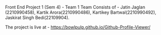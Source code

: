 Front End Project 1 (Sem 4) - Team 1
Team Consists of - Jatin Jaglan (2210990458), Kartik Arora(2210990486), Kartikey Bartwal(2210990492), Jaskirat Singh Bedi(22109904).

The project is live at - https://bowlpulp.github.io/Github-Profile-Viewer/
